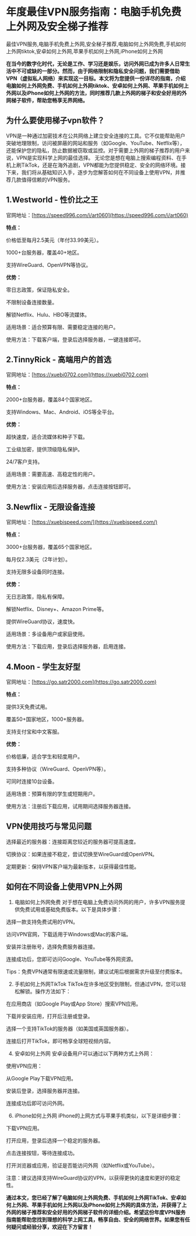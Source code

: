 # 年度最佳VPN服务指南：电脑手机免费上外网及安全梯子推荐
最佳VPN服务,电脑手机免费上外网,安全梯子推荐,电脑如何上外网免费,手机如何上外网tiktok,安卓如何上外网,苹果手机如何上外网,iPhone如何上外网

**在当今的数字化时代，无论是工作、学习还是娱乐，访问外网已成为许多人日常生活中不可或缺的一部分。然而，由于网络限制和隐私安全问题，我们需要借助VPN（虚拟私人网络）来实现这一目标。本文将为您提供一份详尽的指南，介绍电脑如何上外网免费、手机如何上外网tiktok、安卓如何上外网、苹果手机如何上外网以及iPhone如何上外网的方法，同时推荐几款上外网的梯子和安全好用的外网梯子软件，帮助您畅享无界网络。**

## 为什么要使用梯子vpn软件？
VPN是一种通过加密技术在公共网络上建立安全连接的工具。它不仅能帮助用户突破地理限制，访问被屏蔽的网站和服务（如Google、YouTube、Netflix等），还能保护您的隐私，防止数据被窃取或监控。对于需要上外网的梯子推荐的用户来说，VPN是实现科学上网的最佳选择。
无论您是想在电脑上搜索编程资料、在手机上刷TikTok，还是在海外追剧，VPN都能为您提供稳定、安全的网络环境。接下来，我们将从基础知识入手，逐步为您解答如何在不同设备上使用VPN，并推荐几款值得信赖的VPN服务。

## 1.Westworld - 性价比之王
官网地址：[https://speed996.com/i/art060](https://speed996.com/i/art060)

**特点：**

价格低至每月2.5美元（年付33.99美元）。

1000+台服务器，覆盖40+地区。

支持WireGuard、OpenVPN等协议。

**优势：**

零日志政策，保证隐私安全。

不限制设备连接数量。

解锁Netflix、Hulu、HBO等流媒体。

适用场景：适合预算有限、需要稳定连接的用户。

使用方法：下载客户端，登录后选择服务器，一键连接即可。

## 2.TinnyRick - 高端用户的首选
官网地址：[https://xuebi0702.com](https://xuebi0702.com)

**特点：**

2000+台服务器，覆盖84个国家地区。

支持Windows、Mac、Android、iOS等全平台。

**优势：**

超快速度，适合流媒体和种子下载。

工业级加密，提供顶级隐私保护。

24/7客户支持。

适用场景：需要高速、高稳定性的用户。

使用方法：安装应用后选择服务器，点击连接按钮即可。

## 3.Newflix - 无限设备连接
官网地址：[https://xuebispeed.com/](https://xuebispeed.com/)

**特点：**

3000+台服务器，覆盖65个国家地区。

每月仅2.3美元（2年计划）。

支持无限多设备同时连接。

**优势：**

无日志政策，隐私有保障。

解锁Netflix、Disney+、Amazon Prime等。

提供WireGuard协议，速度快。

适用场景：多设备用户或家庭使用。

使用方法：下载应用，登录后选择服务器，启用连接。

## 4.Moon - 学生友好型
官网地址：[https://go.satr2000.com](https://go.satr2000.com)

**特点：**

提供3天免费试用。

覆盖50+国家地区，1000+服务器。

支持支付宝和中文客服。

**优势：**

价格低廉，适合学生和轻度用户。

支持多种协议（WireGuard、OpenVPN等）。

可同时连接10台设备。

适用场景：预算有限的学生或短期用户。

使用方法：注册后下载应用，试用期间选择服务器连接。

## VPN使用技巧与常见问题
选择最近的服务器：连接距离您较近的服务器可提高速度。

切换协议：如果连接不稳定，尝试切换至WireGuard或OpenVPN。

定期更新：保持VPN客户端为最新版本，以获得最佳性能。

## 如何在不同设备上使用VPN上外网
1. 电脑如何上外网免费
对于想在电脑上免费访问外网的用户，许多VPN服务提供免费试用或基础免费版本。以下是具体步骤：

选择一款支持免费试用的VPN。

访问VPN官网，下载适用于Windows或Mac的客户端。

安装并注册账号，选择免费服务器连接。

连接成功后，您即可访问Google、YouTube等外网资源。

Tips：免费VPN通常有限速或流量限制，建议试用后根据需求升级至付费版本。

2. 手机如何上外网TikTok
TikTok在许多地区受到限制，但通过VPN，您可以轻松解锁。操作方法如下：

在应用商店（如Google Play或App Store）搜索VPN应用。

下载并安装应用，打开后注册或登录。

选择一个支持TikTok的服务器（如美国或英国服务器）。

连接后打开TikTok，即可畅享全球短视频内容。

4. 安卓如何上外网
安卓设备用户可以通过以下两种方式上外网：

使用VPN应用：

从Google Play下载VPN应用。

安装后登录，选择服务器并连接。

连接成功后即可访问外网。

6. iPhone如何上外网
iPhone的上网方式与苹果手机类似，以下是详细步骤：

下载VPN应用。

打开应用，登录后选择一个稳定的服务器。

点击连接按钮，等待连接成功。

打开浏览器或应用，验证是否能访问外网（如Netflix或YouTube）。

注意：建议选择支持WireGuard协议的VPN，以获得更快的速度和更好的稳定性。

**通过本文，您已经了解了电脑如何上外网免费、手机如何上外网TikTok、安卓如何上外网、苹果手机如何上外网以及iPhone如何上外网的具体方法，并获得了上外网的梯子推荐和安全好用的外网梯子软件的详细介绍。希望这份年度VPN服务指南能帮助您找到理想的科学上网工具，畅享自由、安全的网络世界。如果您有任何疑问或经验分享，欢迎在下方留言！**
